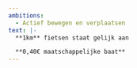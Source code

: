 ```yaml
---
ambitions:
  - Actief bewegen en verplaatsen
text: |-
  **1km** fietsen staat gelijk aan

  **0,40€ maatschappelijke baat**
---
```

